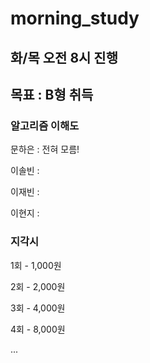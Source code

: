# morning_study


## 화/목 오전 8시 진행
## 목표 : B형 취득

### 알고리즘 이해도
문하은 : 전혀 모름!

이솔빈 :

이재빈 :

이현지 :


### 지각시
1회 - 1,000원

2회 - 2,000원

3회 - 4,000원

4회 - 8,000원

...

